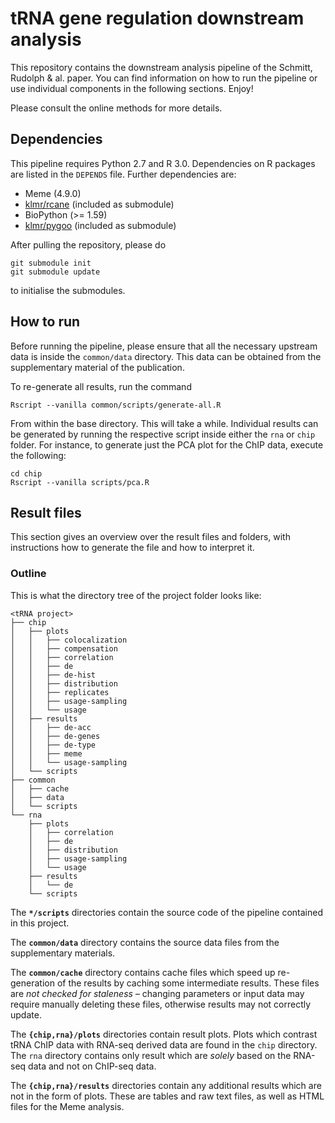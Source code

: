tRNA gene regulation downstream analysis
========================================

This repository contains the downstream analysis pipeline of the Schmitt,
Rudolph & al. paper. You can find information on how to run the pipeline or use
individual components in the following sections. Enjoy!

Please consult the online methods for more details.

Dependencies
------------

This pipeline requires Python 2.7 and R 3.0. Dependencies on R packages are
listed in the `DEPENDS` file. Further dependencies are:

* Meme (4.9.0)
* [klmr/rcane][] (included as submodule)
* BioPython (>= 1.59)
* [klmr/pygoo][] (included as submodule)

[klmr/rcane]: https://github.com/klmr/rcane/tree/trna-project
[klmr/pygoo]: https://bitbucket.org/klmr/pygoo/src/?at=trna-project

After pulling the repository, please do

```shell
git submodule init
git submodule update
```

to initialise the submodules.

How to run
----------

Before running the pipeline, please ensure that all the necessary upstream data
is inside the `common/data` directory. This data can be obtained from the
supplementary material of the publication.

To re-generate all results, run the command

```shell
Rscript --vanilla common/scripts/generate-all.R
```

From within the base directory. This will take a while. Individual results can
be generated by running the respective script inside either the `rna` or `chip`
folder. For instance, to generate just the PCA plot for the ChIP data, execute
the following:

```shell
cd chip
Rscript --vanilla scripts/pca.R
```

Result files
------------

This section gives an overview over the result files and folders, with
instructions how to generate the file and how to interpret it.

### Outline

This is what the  directory tree of the project folder looks like:

    <tRNA project>
    ├── chip
    │   ├── plots
    │   │   ├── colocalization
    │   │   ├── compensation
    │   │   ├── correlation
    │   │   ├── de
    │   │   ├── de-hist
    │   │   ├── distribution
    │   │   ├── replicates
    │   │   ├── usage-sampling
    │   │   └── usage
    │   ├── results
    │   │   ├── de-acc
    │   │   ├── de-genes
    │   │   ├── de-type
    │   │   ├── meme
    │   │   └── usage-sampling
    │   └── scripts
    ├── common
    │   ├── cache
    │   ├── data
    │   └── scripts
    └── rna
        ├── plots
        │   ├── correlation
        │   ├── de
        │   ├── distribution
        │   ├── usage-sampling
        │   └── usage
        ├── results
        │   └── de
        └── scripts

The **`*/scripts`** directories contain the source code of the pipeline contained in
this project.

The **`common/data`** directory contains the source data files from the
supplementary materials.

The **`common/cache`** directory contains cache files which speed up re-generation
of the results by caching some intermediate results. These files are *not
checked for staleness* – changing parameters or input data may require manually
deleting these files, otherwise results may not correctly update.

<!--
    Curious bug: replacing <code>…</code> with `…` in the following paragraph
    causes the intial ``**`plots`**`` to be rendered with verbatim `**` rather
    than in bold. GFM FTW.
-->

The **`{chip,rna}/plots`** directories contain result plots. Plots which
contrast tRNA ChIP data with RNA-seq derived data are found in the
<code>chip</code> directory. The <code>rna</code> directory contains only result
which are *solely* based on the RNA-seq data and not on ChIP-seq data.

The **`{chip,rna}/results`** directories contain any additional results which
are not in the form of plots. These are tables and raw text files, as well as
HTML files for the Meme analysis.
